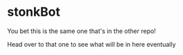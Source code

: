 # stonkBot

You bet this is the same one that's in the other repo!

Head over to that one to see what will be in here eventually